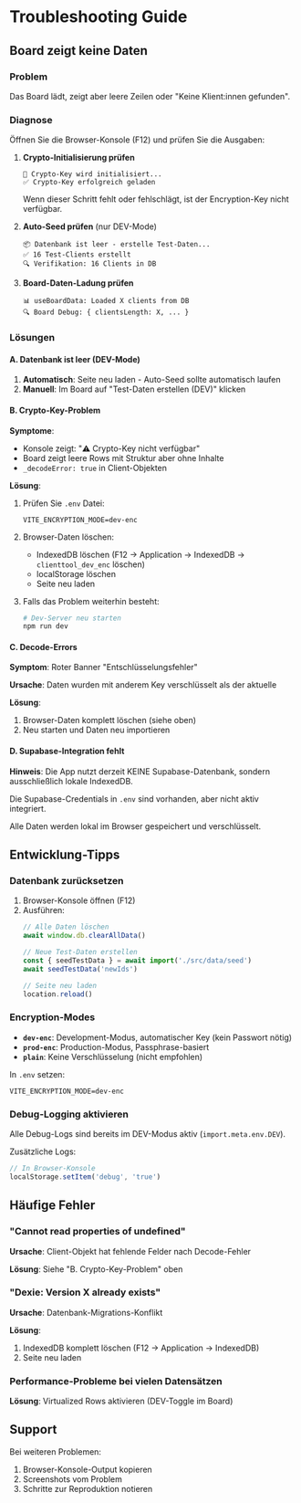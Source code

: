 # Troubleshooting Guide

## Board zeigt keine Daten

### Problem
Das Board lädt, zeigt aber leere Zeilen oder "Keine Klient:innen gefunden".

### Diagnose

Öffnen Sie die Browser-Konsole (F12) und prüfen Sie die Ausgaben:

1. **Crypto-Initialisierung prüfen**
   ```
   🔑 Crypto-Key wird initialisiert...
   ✅ Crypto-Key erfolgreich geladen
   ```
   Wenn dieser Schritt fehlt oder fehlschlägt, ist der Encryption-Key nicht verfügbar.

2. **Auto-Seed prüfen** (nur DEV-Mode)
   ```
   📦 Datenbank ist leer - erstelle Test-Daten...
   ✅ 16 Test-Clients erstellt
   🔍 Verifikation: 16 Clients in DB
   ```

3. **Board-Daten-Ladung prüfen**
   ```
   📊 useBoardData: Loaded X clients from DB
   🔍 Board Debug: { clientsLength: X, ... }
   ```

### Lösungen

#### A. Datenbank ist leer (DEV-Mode)

1. **Automatisch**: Seite neu laden - Auto-Seed sollte automatisch laufen
2. **Manuell**: Im Board auf "Test-Daten erstellen (DEV)" klicken

#### B. Crypto-Key-Problem

**Symptome**:
- Konsole zeigt: "⚠️ Crypto-Key nicht verfügbar"
- Board zeigt leere Rows mit Struktur aber ohne Inhalte
- `_decodeError: true` in Client-Objekten

**Lösung**:

1. Prüfen Sie `.env` Datei:
   ```env
   VITE_ENCRYPTION_MODE=dev-enc
   ```

2. Browser-Daten löschen:
   - IndexedDB löschen (F12 → Application → IndexedDB → `clienttool_dev_enc` löschen)
   - localStorage löschen
   - Seite neu laden

3. Falls das Problem weiterhin besteht:
   ```bash
   # Dev-Server neu starten
   npm run dev
   ```

#### C. Decode-Errors

**Symptom**: Roter Banner "Entschlüsselungsfehler"

**Ursache**: Daten wurden mit anderem Key verschlüsselt als der aktuelle

**Lösung**:
1. Browser-Daten komplett löschen (siehe oben)
2. Neu starten und Daten neu importieren

#### D. Supabase-Integration fehlt

**Hinweis**: Die App nutzt derzeit KEINE Supabase-Datenbank, sondern ausschließlich lokale IndexedDB.

Die Supabase-Credentials in `.env` sind vorhanden, aber nicht aktiv integriert.

Alle Daten werden lokal im Browser gespeichert und verschlüsselt.

## Entwicklung-Tipps

### Datenbank zurücksetzen

1. Browser-Konsole öffnen (F12)
2. Ausführen:
   ```javascript
   // Alle Daten löschen
   await window.db.clearAllData()

   // Neue Test-Daten erstellen
   const { seedTestData } = await import('./src/data/seed')
   await seedTestData('newIds')

   // Seite neu laden
   location.reload()
   ```

### Encryption-Modes

- **`dev-enc`**: Development-Modus, automatischer Key (kein Passwort nötig)
- **`prod-enc`**: Production-Modus, Passphrase-basiert
- **`plain`**: Keine Verschlüsselung (nicht empfohlen)

In `.env` setzen:
```env
VITE_ENCRYPTION_MODE=dev-enc
```

### Debug-Logging aktivieren

Alle Debug-Logs sind bereits im DEV-Modus aktiv (`import.meta.env.DEV`).

Zusätzliche Logs:
```javascript
// In Browser-Konsole
localStorage.setItem('debug', 'true')
```

## Häufige Fehler

### "Cannot read properties of undefined"

**Ursache**: Client-Objekt hat fehlende Felder nach Decode-Fehler

**Lösung**: Siehe "B. Crypto-Key-Problem" oben

### "Dexie: Version X already exists"

**Ursache**: Datenbank-Migrations-Konflikt

**Lösung**:
1. IndexedDB komplett löschen (F12 → Application → IndexedDB)
2. Seite neu laden

### Performance-Probleme bei vielen Datensätzen

**Lösung**: Virtualized Rows aktivieren (DEV-Toggle im Board)

## Support

Bei weiteren Problemen:
1. Browser-Konsole-Output kopieren
2. Screenshots vom Problem
3. Schritte zur Reproduktion notieren
